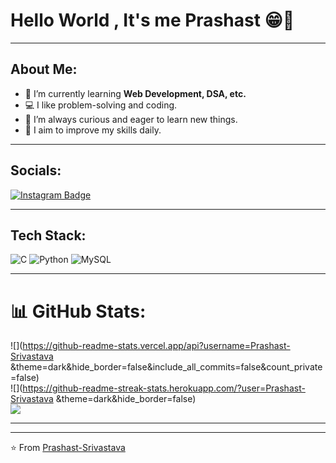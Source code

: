 
<h1>Hello World , It's me Prashast 😁👋</h1>

---

## About Me:
- 🌱 I’m currently learning **Web Development, DSA, etc.**
- 💻 I like problem-solving and coding.
- 🧠 I’m always curious and eager to learn new things.
- 🎯 I aim to improve my skills daily.

---

## Socials:
[![Instagram Badge](https://img.shields.io/badge/-Instagram-E4405F?style=flat-square&logo=instagram&logoColor=white)](https://instagram.com/_prashast_srivastava_)

---

## Tech Stack:
![C](https://img.shields.io/badge/-C-00599C?style=flat-square&logo=c)
![Python](https://img.shields.io/badge/-Python-3776AB?style=flat-square&logo=python&logoColor=white)
![MySQL](https://img.shields.io/badge/-MySQL-4479A1?style=flat-square&logo=mysql&logoColor=white)

---
# 📊 GitHub Stats:
![](https://github-readme-stats.vercel.app/api?username=Prashast-Srivastava &theme=dark&hide_border=false&include_all_commits=false&count_private=false)<br/>
![](https://github-readme-streak-stats.herokuapp.com/?user=Prashast-Srivastava &theme=dark&hide_border=false)<br/>
![](https://github-readme-stats.vercel.app/api/top-langs/?username=Prashast-Srivastava&theme=dark&hide_border=false&include_all_commits=false&count_private=false&layout=compact)

---

---


⭐️ From [Prashast-Srivastava](https://github.com/Prashast-Srivastava)